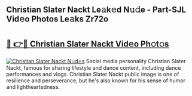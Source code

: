 ## Christian Slater Nackt Le𝚊k𝚎d N𝚞𝚍e - Part-SJL Vid𝚎o Photos Le𝚊ks Zr72o

# <h2><a href="http://fb12zj.evod.top/?m=Christian+Slater+Nackt">🔗 👉🔴 Christian Slater Nackt Vid𝚎o Ph𝚘t𝚘s</a></h2>

[![Christian Slater Nackt N𝚞d𝚎s](https://i.imgur.com/8V9OHl7.gif)](http://fb12zj.evod.top/?m=Christian+Slater+Nackt)
Social media personality Christian Slater Nackt, famous for sharing lifestyle and dance content, including dance performances and vlogs. Christian Slater Nackt public image is one of resilience and perseverance, but he's also known for his sense of humor and lightheartedness. 
